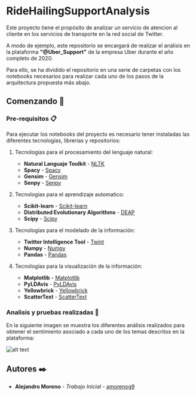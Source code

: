 # RideHailingSupportAnalysis

Este proyecto tiene el propósito de analizar un servicio de atencion al cliente en los servicios de transporte en la red social de Twitter.

A modo de ejemplo, este repositorio se encargará de realizar el análisis en la plataforma **"@Uber_Support"** de la empresa Uber durante el año completo de 2020.

Para ello, se ha dividido el repositorio en una serie de carpetas con los notebooks necesarios para realizar cada uno de los pasos de la arquitectura propuesta más abajo.

## Comenzando 🚀

### Pre-requisitos 📋

Para ejecutar los notebooks del proyecto es necesario tener instaladas las diferentes tecnologías, librerias y repositorios: 

1. Tecnologias para el procesamiento del lenguaje natural:

   - **Natural Languaje Toolkit** - [NLTK](https://www.nltk.org/)
   - **Spacy** - [Spacy](https://spacy.io/)
   - **Gensim** - [Gensim](https://radimrehurek.com/gensim/)
   - **Senpy** - [Senpy](https://senpy.readthedocs.io/en/latest/)


2. Tecnologias para el aprendizaje automatico:

   - **Scikit-learn** - [Scikit-learn](https://scikit-learn.org/stable/index.html)
   - **Distributed Evolutionary Algorithms** - [DEAP](https://deap.readthedocs.io/en/master/api/tools.html)
   - **Scipy** - [Scipy](https://www.scipy.org/)


3. Tecnologías para el modelado de la información:

   - **Twitter Intelligence Tool** - [Twint](https://github.com/twintproject/twint)
   - **Numpy** - [Numpy](https://numpy.org/)
   - **Pandas** - [Pandas](https://pandas.pydata.org/)

4. Tecnologías para la visualización de la información:

   - **Matplotlib** - [Matplotlib](https://matplotlib.org/)
   - **PyLDAvis** - [PyLDAvis](https://github.com/bmabey/pyLDAvis)
   - **Yellowbrick** - [Yellowbrick](https://www.scikit-yb.org/en/latest/)
   - **ScatterText** - [ScatterText](https://github.com/JasonKessler/scattertext)

### Analisis y pruebas realizadas 🔧

En la siguiente imagen se muestra los diferentes análisis realizados para obtener el sentimiento asociado a cada uno de los temas descritos en la plataforma:

![alt text](https://github.com/amorenog9/RideHailingSupportAnalysis/blob/main/Arquitectura.png)


## Autores ✒️

* **Alejandro Moreno** - *Trabajo Inicial* - [amorenog9](https://github.com/amorenog9)
